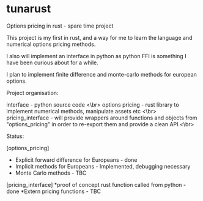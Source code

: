 # tunarust
Options pricing in rust - spare time project

This project is my first in rust, and a way for me to learn the language and numerical options pricing methods. 

I also will implement an interface in python as python FFI is something I have been curious about for a while.

I plan to implement finite difference and monte-carlo methods for european options.

Project organisation:

interface - python source code <\br>
options pricing - rust library to implement numerical methods, manipulate assets etc <\br>
pricing_interface - will provide wrappers around functions and objects from "options_pricing" in order to re-export them and provide a clean API.<\br>

Status:

[options_pricing]
* Explicit forward difference for Europeans - done
* Implicit methods for Europeans - Implemented, debugging necessary
* Monte Carlo methods - TBC

[pricing_interface]
*proof of concept rust function called from python - done
*Extern pricing functions - TBC